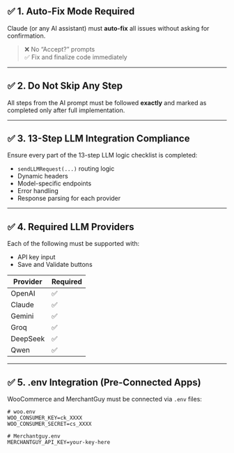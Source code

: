 ## ✅ 1. Auto-Fix Mode Required
Claude (or any AI assistant) must **auto-fix** all issues without asking for confirmation.
> ❌ No “Accept?” prompts  
> ✅ Fix and finalize code immediately

---

## ✅ 2. Do Not Skip Any Step
All steps from the AI prompt must be followed **exactly** and marked as completed only after full implementation.

---

## ✅ 3. 13-Step LLM Integration Compliance
Ensure every part of the 13-step LLM logic checklist is completed:
- `sendLLMRequest(...)` routing logic
- Dynamic headers
- Model-specific endpoints
- Error handling
- Response parsing for each provider

---

## ✅ 4. Required LLM Providers
Each of the following must be supported with:
- API key input
- Save and Validate buttons

| Provider     | Required |
|--------------|----------|
| OpenAI       | ✅       |
| Claude       | ✅       |
| Gemini       | ✅       |
| Groq         | ✅       |
| DeepSeek     | ✅       |
| Qwen         | ✅       |

---

## ✅ 5. .env Integration (Pre-Connected Apps)
WooCommerce and MerchantGuy must be connected via `.env` files:

```env
# woo.env
WOO_CONSUMER_KEY=ck_XXXX
WOO_CONSUMER_SECRET=cs_XXXX

# Merchantguy.env
MERCHANTGUY_API_KEY=your-key-here
